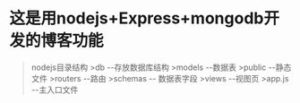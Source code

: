 # 这是用nodejs+Express+mongodb开发的博客功能

>nodejs目录结构
    >db --存放数据库结构
    >models --数据表
    >public --静态文件
    >routers --路由
    >schemas -- 数据表字段
    >views --视图页
    >app.js --主入口文件
